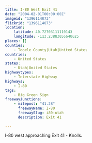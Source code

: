 ```yaml
---
title: I-80 West Exit 41
date: "2004-02-01T00:00:00Z"
imageid: "1396114073"
flickrid: "1396114073"
location:
    latitude: 40.72703111110143
    longitude: -113.23883056640625
places: []
counties:
    - Tooele County|Utah|United States
countries:
    - United States
states:
    - Utah|United States
highwaytypes:
    - Interstate Highway
highways:
    - I-80
tags:
    - Big Green Sign
freewayJunctions:
    - milepost: "41.28"
      freewayName: I-80
      freewaySlug: i80-utah
      description: Exit 41

---
```

I-80 west approaching Exit 41 - Knolls.